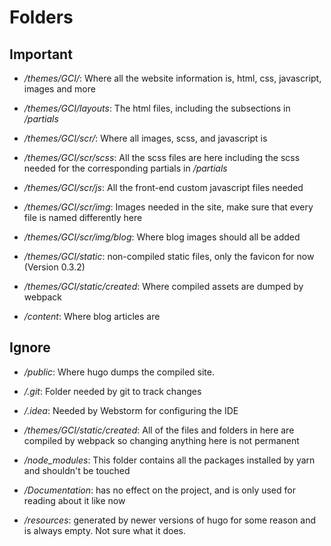# Folders

## Important

- */themes/GCI/*: Where all the website information is, html, css, javascript, images and more

- */themes/GCI/layouts*: The html files, including the subsections in */partials*

- */themes/GCI/scr/*: Where all images, scss, and javascript is

- */themes/GCI/scr/scss*: All the scss files are here including the scss needed for the corresponding partials in */partials*

- */themes/GCI/scr/js*: All the front-end custom javascript files needed

- */themes/GCI/scr/img*: Images needed in the site, make sure that every file is named differently here

- */themes/GCI/scr/img/blog*: Where blog images should all be added

- */themes/GCI/static*: non-compiled static files, only the favicon for now (Version 0.3.2)

- */themes/GCI/static/created*: Where compiled assets are dumped by webpack


- */content*: Where blog articles are

## Ignore

- */public*: Where hugo dumps the compiled site.

- */.git*: Folder needed by git to track changes

- */.idea*: Needed by Webstorm for configuring the IDE 

- */themes/GCI/static/created*: All of the files and folders in here are compiled by webpack so changing anything here is not permanent

- */node_modules*: This folder contains all the packages installed by yarn and shouldn't be touched

- */Documentation*: has no effect on the project, and is only used for reading about it like now

- */resources*: generated by newer versions of hugo for some reason and is always empty. Not sure what it does.  